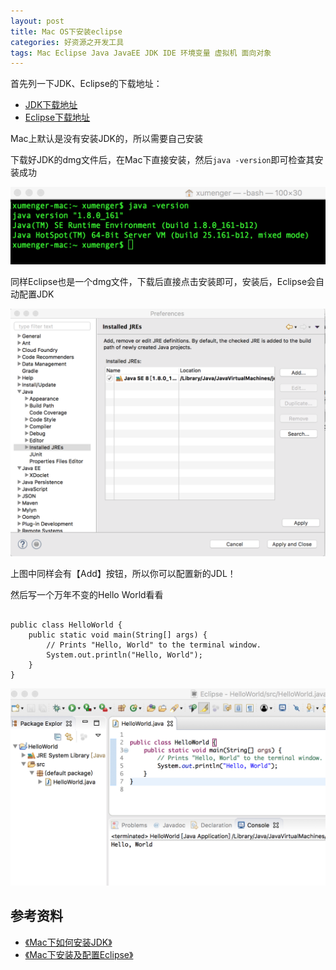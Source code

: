 ```yaml
---
layout: post
title: Mac OS下安装eclipse
categories: 好资源之开发工具
tags: Mac Eclipse Java JavaEE JDK IDE 环境变量 虚拟机 面向对象
---
```


首先列一下JDK、Eclipse的下载地址：

* [JDK下载地址](http://www.oracle.com/technetwork/java/javase/downloads/jdk8-downloads-2133151.html)
* [Eclipse下载地址](http://www.eclipse.org/downloads/eclipse-packages/?osType=macosx&release=undefined)

Mac上默认是没有安装JDK的，所以需要自己安装

下载好JDK的dmg文件后，在Mac下直接安装，然后`java -version`即可检查其安装成功

![image](../media/image/2018-03-06/01.png)

同样Eclipse也是一个dmg文件，下载后直接点击安装即可，安装后，Eclipse会自动配置JDK

![image](../media/image/2018-03-06/02.png)

上图中同样会有【Add】按钮，所以你可以配置新的JDL！

然后写一个万年不变的Hello World看看

```

public class HelloWorld {
	public static void main(String[] args) {
        // Prints "Hello, World" to the terminal window.
        System.out.println("Hello, World");
    }
}
```

![image](../media/image/2018-03-06/03.png)

## 参考资料

* [《Mac下如何安装JDK》](http://www.cnblogs.com/quickcodes/p/5127101.html)
* [《Mac下安装及配置Eclipse》](http://www.cnblogs.com/quickcodes/p/5399385.html)
